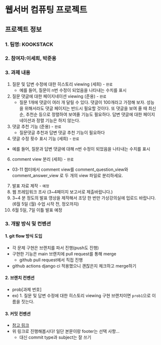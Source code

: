 # 웹서버 컴퓨팅 프로젝트
## 프로젝트 정보
### 1. 팀명: KOOKSTACK
### 2. 참여자:이세희, 박준용
### 3. 과제 내용
1. 질문 및 답변 수정에 대한 히스토리 viewing (세희) - `완료`
   - 예를 들어, 질문이 n번 수정이 되었음을 나타내는 수치를 표시
2. 질문 댓글에 대한 페이지네이션 viewing (준용) - `완료`
   - 질문 1개에 댓글이 여러 개 달릴 수 있다. 댓글이 100개라고 가정해 보자. 성능을 위해서라도 댓글 페이지는 반드시 필요할 것이다. 또 댓글을 보여 줄 때 최신순, 추천순 등으로 정렬하여 보여줄 기능도 필요하다. 답변 댓글에 대한 페이지네이션과 정렬 기능은 하지 않는다.
3. 댓글 추천 기능 (준용) - `완료`
    - 질문댓글 추천과 답변 댓글 추천 기능이 필요하다
5. 댓글 수정 횟수 표시 기능 (세희) - `완료`
 - 예를 들어, 질문과 답변 댓글에 대해 n번 수정이 되었음을 나타내는 수치를 표시
6. comment view 분리 (세희) - `완료`
 - 03-11 챕터에서 comment view를 comment_question_view와  comment_answer_view 로 두 개의 view 파일로 분리하세요.
7. 발표 자료 제작 - `예정`
8. 웹 프레임워크 조사  (3~4페이지 보고서로 제출바랍니다.)
9. 3~4 분 정도의 발표 영상을 제작해서 조당 한 번만 가상강의실에 업로드 바랍니다.(6월 5일 (월) 수업 시작 전, 정오까지)
10. 6월 5일, 7일 이틀 발표 예정

### 3. 개발 방식 및 컨벤션
#### 1. git flow 방식 도입
   - 각 문제 구현은 브랜치를 파서 진행(push도 진행)
   - 구현한 기능은 main 브랜치에 pull request를 통해 merge
     - github pull request에서 직접 진행
   - github actions django ci 적용했으니 괜찮은지 체크하고 merge하기
#### 2. 브렌치 컨벤션
- prob[과제 번호]
- ex) 1. 질문 및 답변 수정에 대한 히스토리 viewing 구현 브랜치이면 `prob1`으로 이름을 짓는다.

#### 3. 커밋 컨벤션
- [참고 링크](https://velog.io/@shin6403/Git-git-%EC%BB%A4%EB%B0%8B-%EC%BB%A8%EB%B2%A4%EC%85%98-%EC%84%A4%EC%A0%95%ED%95%98%EA%B8%B0)
- 위 링크로 진행해봅시다! 일단 본문이랑 footer는 선택 사항...
  - 대신 commit type과 subject는 잘 쓰기

